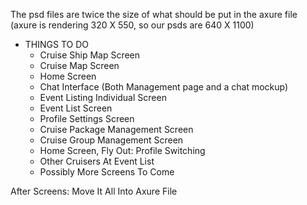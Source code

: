 The psd files are twice the size of what should be put in the axure file (axure is rendering 320 X 550, so our psds are 640 X 1100)

- THINGS TO DO
  - Cruise Ship Map Screen
  - Cruise Map Screen
  - Home Screen
  - Chat Interface (Both Management page and a chat mockup)
  - Event Listing Individual Screen
  - Event List Screen
  - Profile Settings Screen
  - Cruise Package Management Screen
  - Cruise Group Management Screen
  - Home Screen, Fly Out: Profile Switching
  - Other Cruisers At Event List
  - Possibly More Screens To Come

After Screens: Move It All Into Axure File
